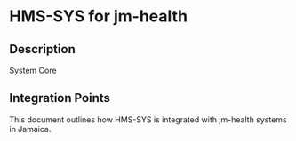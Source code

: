 # HMS-SYS for jm-health

## Description

System Core

## Integration Points

This document outlines how HMS-SYS is integrated with jm-health systems in Jamaica.
